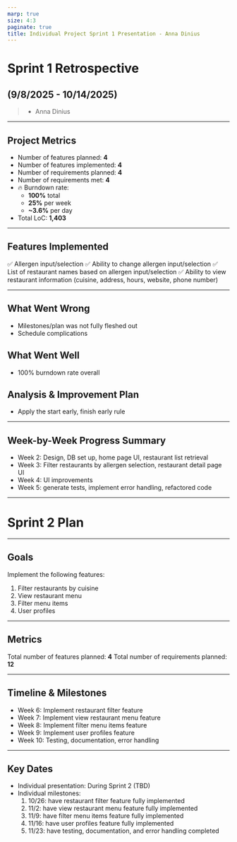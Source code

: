 ```yaml
---
marp: true
size: 4:3
paginate: true
title: Individual Project Sprint 1 Presentation - Anna Dinius
---
```


# Sprint 1 Retrospective

## (9/8/2025 - 10/14/2025)

> - Anna Dinius

---

## Project Metrics

- Number of features planned: **4**
- Number of features implemented: **4**
- Number of requirements planned: **4**
- Number of requirements met: **4**
- 🔥 Burndown rate:
  - **100%** total
  - **25%** per week
  - **~3.6%** per day
- Total LoC: **1,403**

---

## Features Implemented

✅ Allergen input/selection
✅ Ability to change allergen input/selection
✅ List of restaurant names based on allergen input/selection
✅ Ability to view restaurant information (cuisine, address, hours, website, phone number)

---

## What Went Wrong

- Milestones/plan was not fully fleshed out
- Schedule complications

## What Went Well

- 100% burndown rate overall

## Analysis & Improvement Plan

- Apply the start early, finish early rule

---

## Week-by-Week Progress Summary

- Week 2: Design, DB set up, home page UI, restaurant list retrieval
- Week 3: Filter restaurants by allergen selection, restaurant detail page UI
- Week 4: UI improvements
- Week 5: generate tests, implement error handling, refactored code

---

# Sprint 2 Plan

---

## Goals

Implement the following features:

1. Filter restaurants by cuisine
2. View restaurant menu
3. Filter menu items
4. User profiles

---

## Metrics

Total number of features planned: **4**
Total number of requirements planned: **12**

---

## Timeline & Milestones

- Week 6: Implement restaurant filter feature
- Week 7: Implement view restaurant menu feature
- Week 8: Implement filter menu items feature
- Week 9: Implement user profiles feature
- Week 10: Testing, documentation, error handling

---

## Key Dates

- Individual presentation: During Sprint 2 (TBD)
- Individual milestones:
  1. 10/26: have restaurant filter feature fully implemented
  2. 11/2: have view restaurant menu feature fully implemented
  3. 11/9: have filter menu items feature fully implemented
  4. 11/16: have user profiles feature fully implemented
  5. 11/23: have testing, documentation, and error handling completed
